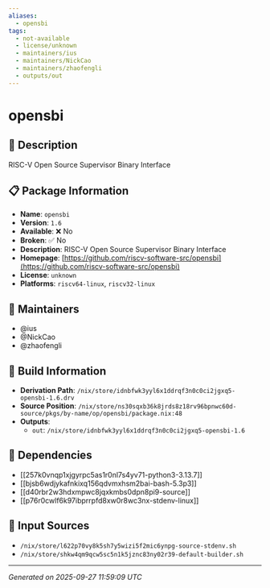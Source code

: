 ```yaml
---
aliases:
  - opensbi
tags:
  - not-available
  - license/unknown
  - maintainers/ius
  - maintainers/NickCao
  - maintainers/zhaofengli
  - outputs/out
---
```


# opensbi

## 📝 Description

RISC-V Open Source Supervisor Binary Interface

## 📋 Package Information

- **Name**: `opensbi`
- **Version**: `1.6`
- **Available**: ❌ No
- **Broken**: ✅ No
- **Description**: RISC-V Open Source Supervisor Binary Interface
- **Homepage**: [https://github.com/riscv-software-src/opensbi](https://github.com/riscv-software-src/opensbi)
- **License**: `unknown`
- **Platforms**: `riscv64-linux`, `riscv32-linux`
## 👥 Maintainers

- @ius
- @NickCao
- @zhaofengli


## 🔧 Build Information

- **Derivation Path**: `/nix/store/idnbfwk3yyl6x1ddrqf3n0c0ci2jgxq5-opensbi-1.6.drv`
- **Source Position**: `/nix/store/ns30sqxb36k8jrds8z18rv96bpnwc60d-source/pkgs/by-name/op/opensbi/package.nix:48`
- **Outputs**:
  - `out`:  `/nix/store/idnbfwk3yyl6x1ddrqf3n0c0ci2jgxq5-opensbi-1.6`

## 🔗 Dependencies

- [[257k0vnqp1xjgyrpc5as1r0nl7s4yv71-python3-3.13.7]]
- [[bjsb6wdjykafnkixq156qdvmxhsm2bai-bash-5.3p3]]
- [[d40rbr2w3hdxmpwc8jqxkmbs0dpn8pi9-source]]
- [[p76r0cwlf6k97ibprrpfd8xw0r8wc3nx-stdenv-linux]]

## 📁 Input Sources

- `/nix/store/l622p70vy8k5sh7y5wizi5f2mic6ynpg-source-stdenv.sh`
- `/nix/store/shkw4qm9qcw5sc5n1k5jznc83ny02r39-default-builder.sh`

---
*Generated on 2025-09-27 11:59:09 UTC*
